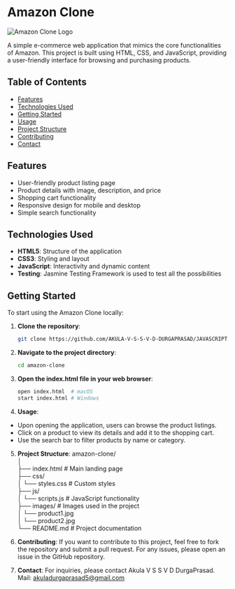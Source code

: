 # Amazon Clone  

![Amazon Clone Logo](https://wallpapercave.com/wp/wp6031421.jpg)  

A simple e-commerce web application that mimics the core functionalities of Amazon. This project is built using HTML, CSS, and JavaScript, providing a user-friendly interface for browsing and purchasing products.  

## Table of Contents  

- [Features](#features)  
- [Technologies Used](#technologies-used)  
- [Getting Started](#getting-started)  
- [Usage](#usage)  
- [Project Structure](#project-structure)  
- [Contributing](#contributing)  
- [Contact](#contact)  

## Features  

- User-friendly product listing page  
- Product details with image, description, and price  
- Shopping cart functionality  
- Responsive design for mobile and desktop  
- Simple search functionality  

## Technologies Used  

- **HTML5**: Structure of the application  
- **CSS3**: Styling and layout    
- **JavaScript**: Interactivity and dynamic content  
- **Testing**: Jasmine Testing Framework is used to test all the possibilities  

## Getting Started  

To start using the Amazon Clone locally:  

1. **Clone the repository**:  
   ```bash  
   git clone https://github.com/AKULA-V-S-S-V-D-DURGAPRASAD/JAVASCRIPT-AMAZON-PROJECT.git


2. **Navigate to the project directory**:
   ```bash
   cd amazon-clone

3. **Open the index.html file in your web browser**:
   ```bash
   open index.html  # macOS  
   start index.html # Windows

4. **Usage**:

 - Upon opening the application, users can browse the product listings.
 - Click on a product to view its details and add it to the shopping cart.
 - Use the search bar to filter products by name or category.

5. **Project Structure**:
    amazon-clone/  
    │  
    ├── index.html            # Main landing page  
    ├── css/  
    │   └── styles.css        # Custom styles  
    ├── js/  
    │   └── scripts.js        # JavaScript functionality  
    ├── images/               # Images used in the project  
    │   └── product1.jpg  
    │   └── product2.jpg  
    └── README.md             # Project documentation

6. **Contributing**:
   If you want to contribute to this project, feel free to fork the repository and submit a pull request. For any issues, please open an issue in the GitHub repository.

7. **Contact**:
For inquiries, please contact Akula V S S V D DurgaPrasad.
Mail: akuladurgaprasad5@gmail.com